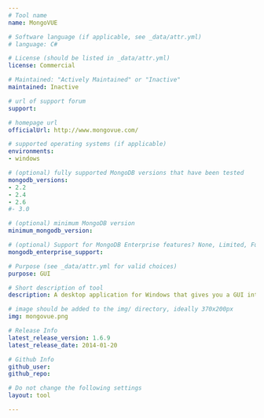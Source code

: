 ```yaml
---
# Tool name
name: MongoVUE

# Software language (if applicable, see _data/attr.yml)
# language: C#

# License (should be listed in _data/attr.yml)
license: Commercial

# Maintained: "Actively Maintained" or "Inactive"
maintained: Inactive

# url of support forum
support: 

# homepage url
officialUrl: http://www.mongovue.com/

# supported operating systems (if applicable)
environments:
- windows

# (optional) fully supported MongoDB versions that have been tested
mongodb_versions:
- 2.2
- 2.4
- 2.6
#- 3.0

# (optional) minimum MongoDB version
minimum_mongodb_version:

# (optional) Support for MongoDB Enterprise features? None, Limited, Full
mongodb_enterprise_support: 

# Purpose (see _data/attr.yml for valid choices)
purpose: GUI

# Short description of tool
description: A desktop application for Windows that gives you a GUI interface to work with MongoDB.

# image should be added to the img/ directory, ideally 370x200px
img: mongovue.png

# Release Info
latest_release_version: 1.6.9
latest_release_date: 2014-01-20

# Github Info
github_user: 
github_repo: 

# Do not change the following settings
layout: tool

---
```


